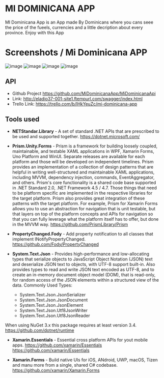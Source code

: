 # MI DOMINICANA APP

MI Dominicana App is an App made By Dominicans where you cans seee the price of the fueels, currencies and a little decription about every province. Enjoy with this App

# Screenshots / Mi Dominicana APP
![image](https://user-images.githubusercontent.com/19848390/136345510-a3b71c7a-6345-42a3-a251-262047bd3dbe.png)
![image](https://user-images.githubusercontent.com/19848390/136345542-6b457d91-4e9b-4eba-9fe7-42ec019b408e.png)
![image](https://user-images.githubusercontent.com/19848390/136345581-be5aa2fe-c6a5-4da0-9727-94c7e3ccae4b.png)
![image](https://user-images.githubusercontent.com/19848390/136345622-9ce92d9e-7e26-4547-8dd9-b4aeba95d95b.png)

## API
- Github Project <https://github.com/MiDominicanaApp/MiDominicanaApi>
- Link: <http://eladio37-001-site1.ftempurl.com/swagger/index.html>
- Trello Link: <https://trello.com/b/IHkYeuZc/mi-dominicana-app>



## Tools used

- **NETStandar.Library** - A set of standard .NET APIs that are prescribed to be used and supported together.
<https://dotnet.microsoft.com/>

- **Prism.Unity.Forms** - Prism is a framework for building loosely coupled, maintainable, and testable XAML applications in WPF, Xamarin Forms, Uno Platform and WinUI. Separate releases are available for each platform and those will be developed on independent timelines. Prism provides an implementation of a collection of design patterns that are helpful in writing well-structured and maintainable XAML applications, including MVVM, dependency injection, commands, EventAggregator, and others. Prism's core functionality is a shared code base supported in .NET Standard 2.0, .NET Framework 4.5 / 4.7. Those things that need to be platform specific are implemented in the respective libraries for the target platform. Prism also provides great integration of these patterns with the target platform. For example, Prism for Xamarin Forms allows you to use an abstraction for navigation that is unit testable, but that layers on top of the platform concepts and APIs for navigation so that you can fully leverage what the platform itself has to offer, but done in the MVVM way.
<https://github.com/PrismLibrary/Prism>

- **PropertyChanged.Fody** - Add property notification to all classes that implement INotifyPropertyChanged.
<https://github.com/Fody/PropertyChanged>

- **System.Text.Json** - Provides high-performance and low-allocating types that serialize objects to JavaScript Object Notation (JSON) text and deserialize JSON text to objects, with UTF-8 support built-in. Also provides types to read and write JSON text encoded as UTF-8, and to create an in-memory document object model (DOM), that is read-only, for random access of the JSON elements within a structured view of the data. 
  Commonly Used Types:
  
  * System.Text.Json.JsonSerializer
  * System.Text.Json.JsonDocument 
  * System.Text.Json.JsonElement
  * System.Text.Json.Utf8JsonWriter
  * System.Text.Json.Utf8JsonReader
 
When using NuGet 3.x this package requires at least version 3.4. <https://github.com/dotnet/runtime>

- **Xamarin.Essentials** -  Essential cross platform APIs for yout mobile apps. https://github.com/xamarin/Essentials
<https://github.com/xamarin/Essentials>

- **Xamarin.Forms** - Build native UIs for iOS, ANdroid, UWP, macOS, Tizen and manu more from a single, shared C# codebase.
<https://github.com/xamarin/Xamarin.Forms>
